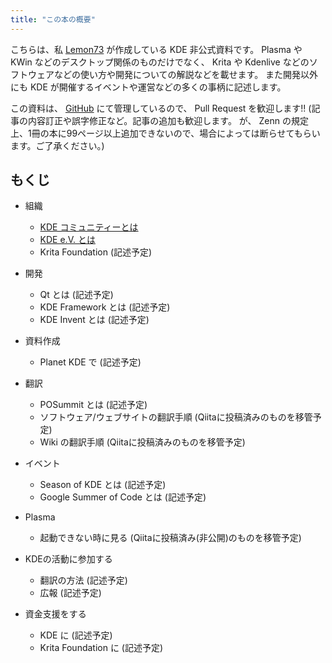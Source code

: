 ```yaml
---
title: "この本の概要"
---
```

こちらは、私 [Lemon73](https://github.com/Lemon73-Computing) が作成している KDE 非公式資料です。
Plasma や KWin などのデスクトップ関係のものだけでなく、 Krita や Kdenlive などのソフトウェアなどの使い方や開発についての解説などを載せます。
また開発以外にも KDE が開催するイベントや運営などの多くの事柄に記述します。

この資料は、 [GitHub](https://github.com/Lemon73-Computing/articles-zenn/tree/main/books/1c63136e9b6123) にて管理しているので、 Pull Request を歓迎します!!
(記事の内容訂正や誤字修正など。記事の追加も歓迎します。
が、 Zenn の規定上、1冊の本に99ページ以上追加できないので、場合によっては断らせてもらいます。ご了承ください。)

## もくじ
- 組織
  - [KDE コミュニティーとは](./2.about.md)
  - [KDE e.V. とは](3.ev.md)
  - Krita Foundation (記述予定)
- 開発
  - Qt とは (記述予定)
  - KDE Framework とは (記述予定)
  - KDE Invent とは (記述予定)
- 資料作成
  - Planet KDE で (記述予定)
- 翻訳
  - POSummit とは (記述予定)
  - ソフトウェア/ウェブサイトの翻訳手順 (Qiitaに投稿済みのものを移管予定)
  - Wiki の翻訳手順 (Qiitaに投稿済みのものを移管予定)
- イベント
  - Season of KDE とは (記述予定)
  - Google Summer of Code とは (記述予定)

- Plasma
  - 起動できない時に見る (Qiitaに投稿済み(非公開)のものを移管予定)
- KDEの活動に参加する
  - 翻訳の方法 (記述予定)
  - 広報 (記述予定)
- 資金支援をする
  - KDE に (記述予定)
  - Krita Foundation に (記述予定)
